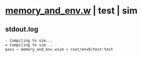 # [memory_and_env.w](../../../../examples/tests/valid/memory_and_env.w) | test | sim

## stdout.log
```log
- Compiling to sim...
✔ Compiling to sim...
pass ─ memory_and_env.wsim » root/env0/test:test
```

